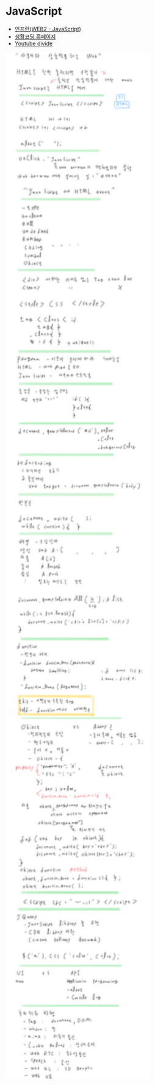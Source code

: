 # JavaScript

- [인프런(WEB2 - JavaScript)](https://www.inflearn.com/course/web2-javascript/dashboard)
- [생활코딩 홈페이지](https://opentutorials.org/module/3180)
- [Youtube divide](https://www.youtube.com/playlist?list=PLuHgQVnccGMBB348PWRN0fREzYcYgFybf)

<img src="./Image/JavaScript/summary.png" width="75%" height="75%">
